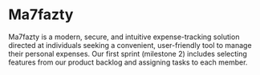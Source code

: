 # Ma7fazty
Ma7fazty is a modern, secure, and intuitive expense-tracking solution directed at individuals seeking a convenient, user-friendly tool to manage their personal expenses. 
Our first sprint (milestone 2) includes selecting features from our product backlog and assigning tasks to each member.
